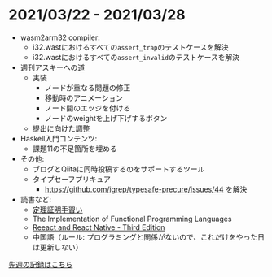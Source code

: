 # 2021/03/22 - 2021/03/28

- wasm2arm32 compiler:
    - i32.wastにおけるすべての`assert_trap`のテストケースを解決
    - i32.wastにおけるすべての`assert_invalid`のテストケースを解決
- 週刊アスキーへの道
    - 実装
        - ノードが重なる問題の修正
        - 移動時のアニメーション
        - ノード間のエッジを付ける
        - ノードのweightを上げ下げするボタン
    - 提出に向けた調整
- Haskell入門コンテンツ:
    - 課題11の不足箇所を埋める
- その他:
    - ブログとQiitaに同時投稿するのをサポートするツール
    - タイプセーフプリキュア
        - <https://github.com/igrep/typesafe-precure/issues/44> を解決
- 読書など:
    - [定理証明手習い](https://www.lambdanote.com/collections/littleprover)
    - The Implementation of Functional Programming Languages
    - [Reeact and React Native - Third Edition](https://www.packtpub.com/product/react-and-react-native-third-edition/9781839211140)
    - 中国語（ルール: プログラミングと関係がないので、これだけをやった日は更新しない）

[先週の記録はこちら](https://github.com/igrep/daily-commits/blob/c7fc53bdd57e4d61c2252f96541a3f97ab011be2/yesterday.md)
